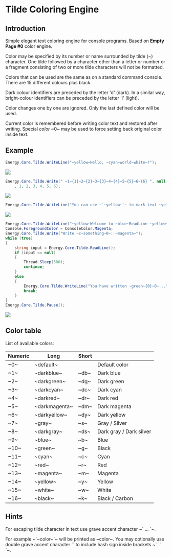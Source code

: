 Tilde Coloring Engine
=====================

Introduction
------------

Simple elegant text coloring engine for console programs.
Based on **Empty Page #0** color engine.

Color may be specified by its number or name surrounded by tilde (~) character.
One tilde followed by a character other than a letter or number or a fragment consisting of two or more tilde characters will not be formatted.

Colors that can be used are the same as on a standard command console. There are 15 different colours plus black.

Dark colour identifiers are preceded by the letter 'd' (dark).
In a similar way, bright-colour identifiers can be preceded by the letter 'l' (light).

Color changes one by one are ignored. Only the last defined color will be used.

Current color is remembered before writing color text and restored after writing. Special *color* ~0~ may be used to force setting back original color inside text.

Example
-------

```csharp
Energy.Core.Tilde.WriteLine("~yellow~Hello, ~cyan~world~white~!");
```

![](../media/tilde01.png)

```csharp
Energy.Core.Tilde.Write(" ~1~{1}~2~{2}~3~{3}~4~{4}~5~{5}~6~{6} ", null
    , 1, 2, 3, 4, 5, 6);
```

![](../media/tilde02.png)

```csharp
Energy.Core.Tilde.WriteLine("You can use ~`~yellow~`~ to mark text ~yellow~yellow~0~.");
```

![](../media/tilde03.png)

```csharp
Energy.Core.Tilde.WriteLine("~yellow~Welcome to ~blue~ReadLine ~yellow~example~white~!");
Console.ForegroundColor = ConsoleColor.Magenta;
Energy.Core.Tilde.Write("Write ~c~something~0~: ~magenta~");
while (true)
{
    string input = Energy.Core.Tilde.ReadLine();
    if (input == null)
    {
        Thread.Sleep(500);
        continue;
    }
    else
    {
        Energy.Core.Tilde.WriteLine("You have written ~green~{0}~0~...", input);
        break;
    }
}
Energy.Core.Tilde.Pause();
```

![](../media/tilde04.png)

Color table
-----------

List of available colors:

<table>
<thead>
    <th>Numeric</th><th>Long</th>           <th>Short</th>   <th></th>
</thead>
<tbody>
<tr><td>~0~</td>    <td>~default~</td>      <td></td>        <td>Default color</td></tr>
<tr><td>~1~</td>    <td>~darkblue~</td>     <td>~db~</td>    <td>Dark blue</td></tr>
<tr><td>~2~</td>    <td>~darkgreen~</td>    <td>~dg~</td>    <td>Dark green</td></tr>
<tr><td>~3~</td>    <td>~darkcyan~</td>     <td>~dc~</td>    <td>Dark cyan</td></tr>
<tr><td>~4~</td>    <td>~darkred~</td>      <td>~dr~</td>    <td>Dark red</td></tr>
<tr><td>~5~</td>    <td>~darkmagenta~</td>  <td>~dm~</td>    <td>Dark magenta</td></tr>
<tr><td>~6~</td>    <td>~darkyellow~</td>   <td>~dy~</td>    <td>Dark yellow</td></tr>
<tr><td>~7~</td>    <td>~gray~</td>         <td>~s~</td>     <td>Gray / Silver</td></tr>
<tr><td>~8~</td>    <td>~darkgray~</td>     <td>~ds~</td>    <td>Dark gray / Dark silver</td></tr>
<tr><td>~9~</td>    <td>~blue~</td>         <td>~b~</td>     <td>Blue</td></tr>
<tr><td>~10~</td>   <td>~green~</td>        <td>~g~</td>     <td>Black</td></tr>
<tr><td>~11~</td>   <td>~cyan~</td>         <td>~c~</td>     <td>Cyan</td></tr>
<tr><td>~12~</td>   <td>~red~</td>          <td>~r~</td>     <td>Red</td></tr>
<tr><td>~13~</td>   <td>~magenta~</td>      <td>~m~</td>     <td>Magenta</td></tr>
<tr><td>~14~</td>   <td>~yellow~</td>       <td>~y~</td>     <td>Yellow</td></tr>
<tr><td>~15~</td>   <td>~white~</td>        <td>~w~</td>     <td>White</td></tr>
<tr><td>~16~</td>   <td>~black~</td>        <td>~k~</td>     <td>Black / Carbon</td></tr>
</tbody>
</table>

Hints
-----

For escaping tilde character in text use grave accent character ~\` ... \`~.

For example ~\`~color~\`~ will be printed as ~color~.
You may optionally use double grave accent character \`\` to include hash sign inside brackets ~\` \`\` \`~.

